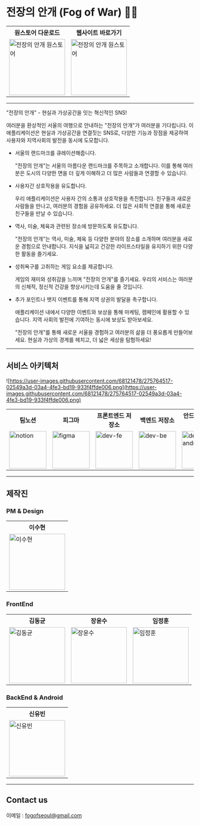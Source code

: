 # 전장의 안개 (Fog of War) 😶‍🌫


<table>
 <tr>
    <th>원스토어 다운로드</th>
    <th>웹사이트 바로가기</th>
  </tr>
  <tr>
    <td>
      <a href="https://m.onestore.co.kr/mobilepoc/apps/appsDetail.omp?prodId=0000772388&scYn=Y">
        <img src="https://github.com/fog-of-war/.github/assets/68121478/e5e0ae3c-59ec-409b-8adf-f28f0c5442f7" alt="전장의 안개 원스토어" width="150" height="150">
      </a>
    </td>
    <td>
      <a href="https://www.yubinhome.com/">
        <img src="https://github.com/fog-of-war/.github/assets/68121478/0f763388-67d9-476c-87e5-657910451a87" alt="전장의 안개 원스토어" width="150" height="150">
      </a>
    </td>
  </tr>
</table>

----

"전장의 안개" - 현실과 가상공간을 잇는 혁신적인 SNS!

여러분을 환상적인 서울의 여행으로 안내하는 "전장의 안개"가 여러분을 기다립니다. 이 애플리케이션은 현실과 가상공간을 연결짓는 SNS로, 다양한 기능과 장점을 제공하여 사용자와 지역사회의 발전을 동시에 도모합니다.

- 서울의 랜드마크를 큐레이션해줍니다.
  
  "전장의 안개"는 서울의 아름다운 랜드마크를 주목하고 소개합니다. 이를 통해 여러분은 도시의 다양한 면을 더 깊게 이해하고 더 많은 사람들과 연결할 수 있습니다.

- 사용자간 상호작용을 유도합니다.
  
  우리 애플리케이션은 사용자 간의 소통과 상호작용을 촉진합니다. 친구들과 새로운 사람들을 만나고, 여러분의 경험을 공유하세요. 더 많은 사회적 연결을 통해 새로운 친구들을 만날 수 있습니다.

- 역사, 미술, 체육과 관련된 장소에 방문하도록 유도합니다.

  "전장의 안개"는 역사, 미술, 체육 등 다양한 분야의 장소를 소개하며 여러분을 새로운 경험으로 안내합니다. 지식을 넓히고 건강한 라이프스타일을 유지하기 위한 다양한 활동을 즐기세요.

- 성취욕구를 고취하는 게임 요소를 제공합니다.
  
  게임의 재미와 성취감을 느끼며 "전장의 안개"를 즐기세요. 우리의 서비스는 여러분의 신체적, 정신적 건강을 향상시키는데 도움을 줄 것입니다.

- 추가 포인트나 뱃지 이벤트를 통해 지역 상권의 발달을 촉구합니다.
  
  애플리케이션 내에서 다양한 이벤트와 보상을 통해 마케팅, 캠페인에 활용할 수 있습니다. 지역 사회의 발전에 기여하는 동시에 보상도 받아보세요.

  "전장의 안개"를 통해 새로운 서울을 경험하고 여러분의 삶을 더 풍요롭게 만들어보세요. 현실과 가상의 경계를 헤치고, 더 넓은 세상을 탐험하세요!



-----

## 서비스 아키텍처

![https://user-images.githubusercontent.com/68121478/275764517-02549a3d-03a4-4fe3-bd19-933f4ffde006.png](https://user-images.githubusercontent.com/68121478/275764517-02549a3d-03a4-4fe3-bd19-933f4ffde006.png)

<table>
  <tr>
    <th>팀노션</th>
    <th>피그마</th>
    <th>프론트엔드 저장소 </th>
    <th>백엔드 저장소</th>
    <th>안드로이드 저장소</th>
  </tr>
  <tr>
    <td>
      <a href="https://www.notion.so/d07b2a88224d4d90a47269eaaa7ec66c">
        <img src="https://github.com/fog-of-war/.github/assets/68121478/1f497990-9fda-4f10-aced-da63e6787d6e" alt="notion" width="100" height="100">
      </a>
    </td>   
    <td>
      <a href="https://www.figma.com/file/mH3hoUOZj0pMhCfj5qqgle/%EC%A0%84%EC%9E%A5%EC%9D%98%EC%95%88%EA%B0%9C?type=design&node-id=0-1&mode=design">
        <img src="https://github.com/fog-of-war/.github/assets/68121478/a7ebfc7b-29ab-4ff1-b56f-39a080f2a1e5" alt="figma" width="100" height="100">
      </a>
    </td>    
    <td>
      <a href="https://github.com/fog-of-war/dev-fe">
        <img src="https://github.com/fog-of-war/.github/assets/68121478/93c95f72-15d4-450e-acd8-c052550254ca" alt="dev-fe" width="100" height="100">
      </a>
    </td>
        <td>
      <a href="https://github.com/fog-of-war/dev-be">
        <img src="https://github.com/fog-of-war/.github/assets/68121478/93c95f72-15d4-450e-acd8-c052550254ca" alt="dev-be" width="100" height="100">
      </a>
    </td>
        <td>
      <a href="https://github.com/fog-of-war/dev-andriod">
        <img src="https://github.com/fog-of-war/.github/assets/68121478/93c95f72-15d4-450e-acd8-c052550254ca" alt="dev-android" width="100" height="100">
      </a>
    </td>
  </tr>
</table>

-----

## 제작진

### PM & Design

<table>
  <tr>
    <th>이수현</th>
  </tr>
  <tr>
    <td>
      <a href="https://github.com/limeorange">
        <img src="https://avatars.githubusercontent.com/u/78308684?v=4" alt="이수현" width="150" height="150">
      </a>
    </td>   
  </tr>
</table>


### FrontEnd
<table>
  <tr>
    <th>김동균</th>
    <th>장윤수</th>
    <th>임정훈</th>
  </tr>
  <tr>
    <td>
      <a href="https://github.com/KimDongGyun1">
        <img src="https://avatars.githubusercontent.com/u/71059445?v=4" alt="김동균" width="150" height="150">
      </a>
    </td>   
    <td>
      <a href="https://github.com/sossost">
        <img src="https://avatars.githubusercontent.com/u/110542210?v=4" alt="장윤수" width="150" height="150">
      </a>
    </td>    
    <td>
      <a href="https://github.com/H0onnn">
        <img src="https://avatars.githubusercontent.com/u/116232939?v=4" alt="임정훈" width="150" height="150">
      </a>
    </td>
  </tr>
</table>

### BackEnd & Android

<table>
  <tr>
    <th>신유빈</th>
  </tr>
  <tr>
    <td>
      <a href="https://github.com/YubinShin">
        <img src="https://avatars.githubusercontent.com/u/68121478?v=4" alt="신유빈" width="150" height="150">
      </a>
    </td>   
  </tr>
</table>


-----

## Contact  us


이메일 : fogofseoul@gmail.com


